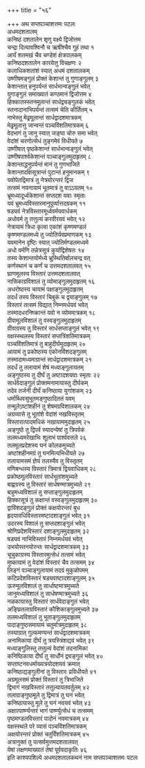 +++
title = "५६"

+++
अथ सप्तपञ्चाशत्तमः पटलः  
अधमदशतालम्  
कनिष्ठं दशतालेन शृणु वक्ष्ये द्विजोत्तम  
चन्द्रा दित्यावश्विनौ च ऋषींश्चैव गुहं तथा १  
आर्यं शतमखं चैव चण्डेशं क्षेत्रपालकम्  
कनिष्ठदशतालेन कारयेत्तु विचक्षणः २  
कलाधिकशतांशं स्यात् अधमं दशतालकम्  
उष्णीषमङ्गुलं प्रोक्तं केशान्तं तु गुणाङ्गुलम् ३  
केशान्तात् हनुपर्यन्तं सार्धभान्वङ्गुलं भवेत्  
युगाङ्गुलं समाख्यातं कण्ठमानं द्विजोत्तम ४  
हिक्कातस्स्तनमूलान्तं सार्धद्व्यङ्गुलकं भवेत्  
स्तनादानाभिपर्यन्तं तत्समं चेति कीर्तितम् ५  
नाभेस्तु मेढ्रमूलान्तं सार्धद्वादशमात्रकम्  
मेढ्रमूलात्तु जान्वन्तं पञ्चविंशतिमात्रकम् ६  
वेदभागं तु जानु स्यात् जङ्घा चोरु समा भवेत्  
वेदांशं चरणोत्सेधं तुङ्गमेवं विधीयते ७  
उष्णीषात् पृष्ठकेशान्तं सार्धभान्वङ्गुलं भवेत्  
उष्णीषपार्श्वकेशान्तं पञ्चाङ्गुलमुदाहृतम् ८  
केशान्ताद्धनुपर्यन्तं मानं तु गुणभाजिते  
केशान्तादक्षिसूत्रान्तं पुटान्तं हनुमानकम् ९  
यवोपेतद्विमात्रं तु नेत्रयोरन्तरं द्विज  
तत्समं नयनायामं भूतमात्रं तु वाऽऽयतम् १०  
भ्रूमध्यादूर्ध्वकेशान्तं सप्तदश यवाः स्मृताः  
यवं भ्रूमध्यविस्तारमानुपूर्व्यात्तदग्रकम् ११  
षड्यवं नेत्रविस्तारमूर्ध्ववर्मयवार्धकम्  
अधोवर्म तु तत्तुल्यं करवीरयवं भवेत् १२  
नेत्रायामं त्रिधा कृत्वा एकांशं कृष्णमण्डलं  
कृष्णमण्डलमध्ये तु ज्योतिर्यवप्रमाणकम् १३  
यवमानेन दृष्टिः स्यात् ज्योतिर्मण्डलमध्यमे  
अधो वर्मणि तन्नेत्रसूत्रं कुर्याद्विशेषतः १४  
तस्य केशान्तयोर्मध्ये भ्रूस्थितिर्बालचन्द्र वत्  
कर्णस्थानं च कर्णं च उत्तमदशतालवत् १५  
घ्राणमूलस्य विस्तारं उत्तमदशतालवत्  
नासिकाग्रविशालं तु व्योमाङ्गुलमुदाहृतम् १६  
अधरोष्ठस्य चायामं पक्षाङ्गुलमुदाहृतम्  
तदर्धं तस्य विस्तारं चिबुकं च द्वयाङ्गुलम् १७  
विस्तारं तत्समं विद्यात् निम्नमर्धयवं भवेत्  
तस्मादधरनिष्क्रान्तं यवो न व्योममात्रकम् १८  
ग्रीवामूलविशालं तु वस्वङ्गुलमुदाहृतम्  
ग्रीवाग्रस्य तु विस्तारं सार्धसप्ताङ्गुलं भवेत् १९  
वक्षस्स्थलस्य विस्तारं सप्तत्रिंशतिमात्रकम्  
पञ्चविंशतिमात्रं तु बाहुदीर्घमुदाहृतम् २०  
आयामं तु प्रकोष्ठस्य एकोनविंशदङ्गुलम्  
तस्मादामध्यमाग्रान्तं सार्धद्वादशमात्रकम् २१  
तदर्धं तु तलायामं शेषं मध्याङ्गुलायतम्  
अङ्गुष्ठस्य तु दीर्घं तु अष्टादशयवाः स्मृताः २२  
सार्धवेदाङ्गुलं प्रोक्तमनामायास्तु दीर्घकम्  
तदेव तर्जनी दीर्घं कनिष्ठाया युगांशकम् २३  
धर्माब्धिवसुभूतमङ्गुष्ठादिततं यवम्  
तन्मूलेऽष्टांशहीनं तु शेषमग्रविशालकम् २४  
अग्रव्यासे तु भूतांशे वेदांशं नखविस्तृतम्  
विस्तारात्पादमधिकं नखायाममुदाहृतम् २५  
अङ्गुष्ठे तु द्विपर्व स्यादन्येषां तु त्रिपर्वकं  
तलमध्यमरेखाभिः शूलाभं पार्श्ववत्तले २६  
तलमूलप्रदेशस्य घनं कोलकमुच्यते  
अष्टांशहीनमग्रं तु घनमित्यभिधीयते २७  
तलायामसमं ज्ञेयं तलस्यैव तु विस्तृतम्  
मणिबन्धस्य विस्तारं त्रिमात्रं द्वियवाधिकम् २८  
प्रकोष्ठमूलविस्तारं सार्धभूतांशमुच्यते  
बाह्वग्रस्य तु विस्तारं सार्धषण्मात्रमुच्यते २९  
बाहुमध्यविशालं तु सप्ताङ्गुलमुदाहृतम्  
हिक्कासूत्रं तु कक्षान्तं वस्वङ्गुलमुदाहृतम् ३०  
द्वाविंशदङ्गुलं प्रोक्तं कक्षयोरन्तरं बुध  
हृदयावधिविस्तारमष्टादशाङ्गुलं भवेत् ३१  
उदरस्य विशालं तु सप्तदशाङ्गुलं भवेत्  
श्रोणिप्रदेशविस्तारं दशाङ्गुलमुदाहृतम् ३२  
षड्यवं नाभिविस्तारं निम्नमर्धयवं भवेत्  
उभयोस्तनयोरन्तः सार्धद्वादशमात्रकम् ३३  
चूचुकाग्रस्य विस्तारमुत्सेधं तत्समं भवेत्  
मुष्कायामं तु वेदांशं विस्तारं चैव तत्समम् ३४  
लिङ्गं पञ्चाङ्गुलायामं तदग्रं मुकुळोपमम्  
कटिप्रदेशविस्तारं षड्यवाष्टादशाङ्गुलम् ३५  
ऊरुमूलविशालं तु सार्धाष्टमात्रमुच्यते  
जानुमध्यविशालं तु सार्धषण्मात्रमुच्यते ३६  
नळकायास्तु विस्तारं सार्धवेदाङ्गुलं भवेत्  
अङ्घ्रितलाग्रविस्तारं कौशिकाङ्गुलमुच्यते ३७  
तलमध्यविशालं तु भूताङ्गुलमुदाहृतम्  
पादाङ्गुष्ठसमायामं चतुर्मात्रमुदाहृतम् ३८  
तस्याग्रात् गुल्फमण्यन्तं सार्धद्वादशमात्रकम्  
अनामिकाया दीर्घं तु त्रयस्त्रिंशद्यवं भवेत् ३९  
मध्याङ्गुलिस्तु तत्तुल्यं वेदांशं तदनामिका  
कनिष्ठिकाया दीर्घं तु सार्धोनं द्व्यङ्गुलं भवेत् ४०  
सप्ताष्टनवधर्माख्यत्रयोदशयवं क्रमात्  
कनिष्ठाद्यङ्गुलीनां तु विस्तारः प्रविधीयते ४१  
अग्रमूलसमं प्रोक्तं विस्तारं तु त्रिभाजिते  
द्विभागं नखविस्तारं तत्तुल्यायतवर्तुलम् ४२  
तलाग्राङ्गुष्ठमूले तु द्विमात्रं तु घनं भवेत्  
कनिष्ठायास्तु मूले तु घनं नवयवं भवेत् ४३  
अक्षात्पार्ष्ण्यन्तरं भागं पार्ष्ण्युत्सेधं च तत्समम्  
पृष्ठमण्डलविस्तारं पादोनं नवमात्रकम् ४४  
वक्षस्स्थले परे व्यासं पञ्चविंशतिमात्रकम्  
अक्षयोरन्तरं प्रोक्तं चतुर्विंशतिमात्रकम् ४५  
अत्रानुक्तं तु यत्सर्वमुत्तमदशतालवत्  
येषां लक्षणमाख्यातं तेषां पूर्ववदाकृतिः ४६  
इति काश्यपशिल्पे अधमदशतालकथनं नाम सप्तपञ्चाशत्तमः पटलः  
   
